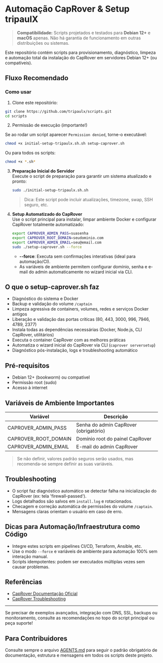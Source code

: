 # Automação CapRover & Setup tripaulX

> **Compatibilidade:**
> Scripts projetados e testados para **Debian 12+** e **macOS** apenas. Não há garantia de funcionamento em outras distribuições ou sistemas.

Este repositório contém scripts para provisionamento, diagnóstico, limpeza e automação total da instalação do CapRover em servidores Debian 12+ (ou compatíveis).

## Fluxo Recomendado

### Como usar

1. Clone este repositório:

```sh
git clone https://github.com/tripaulx/scripts.git
cd scripts
```

2. Permissão de execução (importante!)

Se ao rodar um script aparecer `Permission denied`, torne-o executável:

```sh
chmod +x initial-setup-tripaulx.sh.sh setup-caprover.sh
```

Ou para todos os scripts:

```sh
chmod +x *.sh*
```

3. **Preparação Inicial do Servidor**  
   Execute o script de preparação para garantir um sistema atualizado e pronto:
   ```bash
   sudo ./initial-setup-tripaulx.sh.sh
   ```
   > Dica: Este script pode incluir atualizações, timezone, swap, SSH seguro, etc.

4. **Setup Automatizado do CapRover**  
   Use o script principal para instalar, limpar ambiente Docker e configurar CapRover totalmente automatizado:
   ```bash
   export CAPROVER_ADMIN_PASS=suasenha
   export CAPROVER_ROOT_DOMAIN=seudominio.com
   export CAPROVER_ADMIN_EMAIL=seu@email.com
   sudo ./setup-caprover.sh --force
   ```
   - **--force**: Executa sem confirmações interativas (ideal para automação/CI).
   - As variáveis de ambiente permitem configurar domínio, senha e e-mail do admin automaticamente no wizard inicial via CLI.

## O que o setup-caprover.sh faz
- Diagnóstico do sistema e Docker
- Backup e validação do volume `/captain`
- Limpeza agressiva de containers, volumes, redes e serviços Docker antigos
- Liberação e validação das portas críticas (80, 443, 3000, 996, 7946, 4789, 2377)
- Instala todas as dependências necessárias (Docker, Node.js, CLI CapRover, utilitários)
- Executa o container CapRover com as melhores práticas
- Automatiza o wizard inicial do CapRover via CLI (`caprover serversetup`)
- Diagnóstico pós-instalação, logs e troubleshooting automático

## Pré-requisitos
- Debian 12+ (bookworm) ou compatível
- Permissão root (sudo)
- Acesso à internet

## Variáveis de Ambiente Importantes
| Variável                 | Descrição                                    |
|-------------------------|-----------------------------------------------|
| CAPROVER_ADMIN_PASS     | Senha do admin CapRover (obrigatório)         |
| CAPROVER_ROOT_DOMAIN    | Domínio root do painel CapRover               |
| CAPROVER_ADMIN_EMAIL    | E-mail do admin CapRover                      |

> Se não definir, valores padrão seguros serão usados, mas recomenda-se sempre definir as suas variáveis.

## Troubleshooting
- O script faz diagnóstico automático se detectar falha na inicialização do CapRover (ex: tela 'firewall-passed').
- Logs detalhados são salvos em `install.log` e rotacionados.
- Checagem e correção automática de permissões do volume `/captain`.
- Mensagens claras orientam o usuário em caso de erro.

## Dicas para Automação/Infraestrutura como Código
- Integre estes scripts em pipelines CI/CD, Terraform, Ansible, etc.
- Use o modo `--force` e variáveis de ambiente para automação 100% sem interação manual.
- Scripts idempotentes: podem ser executados múltiplas vezes sem causar problemas.

## Referências
- [CapRover Documentação Oficial](https://caprover.com/docs/)
- [CapRover Troubleshooting](https://caprover.com/docs/troubleshooting.html)

---

Se precisar de exemplos avançados, integração com DNS, SSL, backups ou monitoramento, consulte as recomendações no topo do script principal ou peça suporte!

## Para Contribuidores
Consulte sempre o arquivo [AGENTS.md](./AGENTS.md) para seguir o padrão obrigatório de documentação, estrutura e mensagens em todos os scripts deste projeto.
